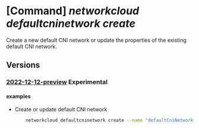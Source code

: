 # [Command] _networkcloud defaultcninetwork create_

Create a new default CNI network or update the properties of the existing default CNI network.

## Versions

### [2022-12-12-preview](/Resources/mgmt-plane/L3N1YnNjcmlwdGlvbnMve30vcmVzb3VyY2Vncm91cHMve30vcHJvdmlkZXJzL21pY3Jvc29mdC5uZXR3b3JrY2xvdWQvZGVmYXVsdGNuaW5ldHdvcmtzL3t9/2022-12-12-preview.xml) **Experimental**

<!-- mgmt-plane /subscriptions/{}/resourcegroups/{}/providers/microsoft.networkcloud/defaultcninetworks/{} 2022-12-12-preview -->

#### examples

- Create or update default CNI network
    ```bash
        networkcloud defaultcninetwork create --name "defaultCniNetworkName" --extended-location name="/subscriptions/subscriptionId/resourceGroups/resourceGroupName/providers/Microsoft.ExtendedLocation/customLocations/clusterExtendedLocationName" type="CustomLocation" --location "location" --cni-bgp-configuration "{bgpPeers:[{asNumber:64497,peerIp:'203.0.113.254'}],communityAdvertisements:[{communities:['64512','100'],subnetPrefix:'192.0.2.0/27'}],serviceExternalPrefixes:['192.0.2.0/28'],serviceLoadBalancerPrefixes:['192.0.2.16/28']}" --ip-allocation-type "DualStack" --ipv4-connected-prefix "203.0.113.0/24" --ipv6-connected-prefix "2001:db8:0:3::/64" --l3-isolation-domain-id "/subscriptions/subscriptionId/resourceGroups/resourceGroupName/providers/Microsoft.ManagedNetworkFabric/l3IsolationDomains/l3IsolationDomainName" --vlan 12 --tags key1="myvalue1" key2="myvalue2" --resource-group "resourceGroupName"
    ```
